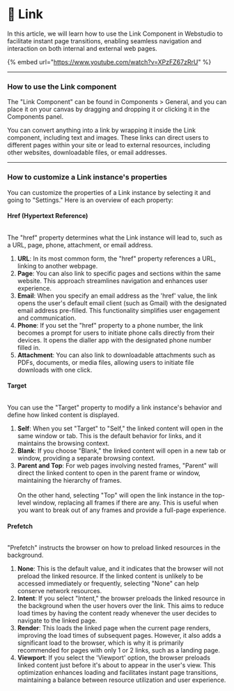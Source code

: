 # 🔗 Link

In this article, we will learn how to use the Link Component in Webstudio to facilitate instant page transitions, enabling seamless navigation and interaction on both internal and external web pages.

{% embed url="https://www.youtube.com/watch?v=XPzFZ67zRrU" %}

***

### How to use the Link component

The "Link Component" can be found in Components > General, and you can place it on your canvas by dragging and dropping it or clicking it in the Components panel.

You can convert anything into a link by wrapping it inside the Link component, including text and images. These links can direct users to different pages within your site or lead to external resources, including other websites, downloadable files, or email addresses.

***

### How to customize a Link instance's properties

You can customize the properties of a Link instance by selecting it and going to "Settings." Here is an overview of each property:

#### Href (Hypertext Reference)

<figure><img src="../../.gitbook/assets/Mask_group_IidxWSFrpfv1FljERzYHo.avif" alt=""><figcaption></figcaption></figure>

The "href" property determines what the Link instance will lead to, such as a URL, page, phone, attachment, or email address.

1. **URL**: In its most common form, the "href" property references a URL, linking to another webpage.
2. **Page**: You can also link to specific pages and sections within the same website. This approach streamlines navigation and enhances user experience.
3. **Email**: When you specify an email address as the 'href' value, the link opens the user's default email client (such as Gmail) with the designated email address pre-filled. This functionality simplifies user engagement and communication.
4. **Phone**: If you set the "href" property to a phone number, the link becomes a prompt for users to initiate phone calls directly from their devices. It opens the dialler app with the designated phone number filled in.
5. **Attachment**: You can also link to downloadable attachments such as PDFs, documents, or media files, allowing users to initiate file downloads with one click.

#### Target

<figure><img src="../../.gitbook/assets/Mask_group-1_E-3k5yfSy8NojJjjkjPZl.avif" alt=""><figcaption></figcaption></figure>

You can use the "Target" property to modify a link instance's behavior and define how linked content is displayed.

1. **Self**: When you set "Target" to "Self," the linked content will open in the same window or tab. This is the default behavior for links, and it maintains the browsing context.
2. **Blank**: If you choose "Blank," the linked content will open in a new tab or window, providing a separate browsing context.
3. **Parent and Top**: For web pages involving nested frames, "Parent" will direct the linked content to open in the parent frame or window, maintaining the hierarchy of frames.\
   \
   On the other hand, selecting "Top" will open the link instance in the top-level window, replacing all frames if there are any. This is useful when you want to break out of any frames and provide a full-page experience.

#### Prefetch

<figure><img src="../../.gitbook/assets/Mask_group-2_9wlKH3AlsVuvSJJcKDzK0.avif" alt=""><figcaption></figcaption></figure>

"Prefetch" instructs the browser on how to preload linked resources in the background.

1. **None**: This is the default value, and it indicates that the browser will not preload the linked resource. If the linked content is unlikely to be accessed immediately or frequently, selecting "None" can help conserve network resources.
2. **Intent**: If you select "Intent," the browser preloads the linked resource in the background when the user hovers over the link. This aims to reduce load times by having the content ready whenever the user decides to navigate to the linked page.
3. **Render**: This loads the linked page when the current page renders, improving the load times of subsequent pages. However, it also adds a significant load to the browser, which is why it is primarily recommended for pages with only 1 or 2 links, such as a landing page.
4. **Viewport**: If you select the 'Viewport' option, the browser preloads linked content just before it's about to appear in the user's view. This optimization enhances loading and facilitates instant page transitions, maintaining a balance between resource utilization and user experience.
